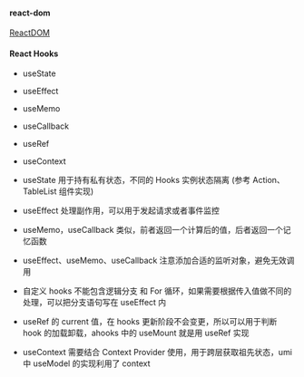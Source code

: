 #### react-dom
[ReactDOM](https://zh-hans.reactjs.org/docs/react-dom.html)


#### React Hooks

- useState
- useEffect
- useMemo
- useCallback
- useRef
- useContext

- useState 用于持有私有状态，不同的 Hooks 实例状态隔离 (参考 Action、TableList 组件实现)

- useEffect 处理副作用，可以用于发起请求或者事件监控

- useMemo，useCallback 类似，前者返回一个计算后的值，后者返回一个记忆函数

- useEffect、useMemo、useCallback 注意添加合适的监听对象，避免无效调用

- 自定义 hooks 不能包含逻辑分支 和 For 循环，如果需要根据传入值做不同的处理，可以把分支语句写在 useEffect 内

- useRef 的 current 值，在 hooks 更新阶段不会变更，所以可以用于判断 hook 的加载卸载，ahooks 中的 useMount 就是用 useRef 实现

- useContext 需要结合 Context Provider 使用，用于跨层获取祖先状态，umi 中 useModel 的实现利用了 context